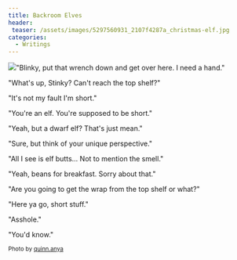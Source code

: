 ```yaml
---
title: Backroom Elves
header:
 teaser: /assets/images/5297560931_2107f4287a_christmas-elf.jpg
categories:
  - Writings
---
```

<img src="https://douglangille.github.io/assets/images/5297560931_2107f4287a_christmas-elf.jpg">"Blinky, put that wrench down and get over here. I need a hand."

"What's up, Stinky? Can't reach the top shelf?"

"It's not my fault I'm short."

"You're an elf. You're supposed to be short."

"Yeah, but a dwarf elf? That's just mean."

"Sure, but think of your unique perspective."

"All I see is elf butts... Not to mention the smell."

"Yeah, beans for breakfast. Sorry about that."

"Are you going to get the wrap from the top shelf or what?"

"Here ya go, short stuff."

"Asshole."

"You'd know."

<small>Photo by <a href="http://www.flickr.com/photos/53326337@N00/5297560931">quinn.anya</a></small>